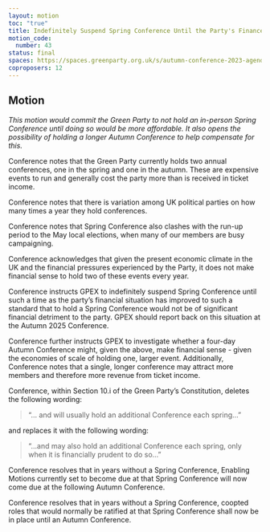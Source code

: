 ```yaml
---
layout: motion
toc: "true"
title: Indefinitely Suspend Spring Conference Until the Party's Finances Have Improved
motion_code:
  number: 43
status: final
spaces: https://spaces.greenparty.org.uk/s/autumn-conference-2023-agenda-forum/post/post/view?id=11183
coproposers: 12
---
```

## M﻿otion

*This motion would commit the Green Party to not hold an in-person Spring Conference until doing so would be more affordable. It also opens the possibility of holding a longer Autumn Conference to help compensate for this.*

Conference notes that the Green Party currently holds two annual conferences, one in the spring and one in the autumn. These are expensive events to run and generally cost the party more than is received in ticket income.

Conference notes that there is variation among UK political parties on how many times a year they hold conferences.

Conference notes that Spring Conference also clashes with the run-up period to the May local elections, when many of our members are busy campaigning.

Conference acknowledges that given the present economic climate in the UK and the financial pressures experienced by the Party, it does not make financial sense to hold two of these events every year.

Conference instructs GPEX to indefinitely suspend Spring Conference until such a time as the party’s financial situation has improved to such a standard that to hold a Spring Conference would not be of significant financial detriment to the party. GPEX should report back on this situation at the Autumn 2025 Conference.

Conference further instructs GPEX to investigate whether a four-day Autumn Conference might, given the above, make financial sense - given the economies of scale of holding one, larger event. Additionally, Conference notes that a single, longer conference may attract more members and therefore more revenue from ticket income.

Conference, within Section 10.i of the Green Party’s Constitution, deletes the following wording:

> “... and will usually hold an additional Conference each spring…”

and replaces it with the following wording:

> “...and may also hold an additional Conference each spring, only when it is financially prudent to do so…”

Conference resolves that in years without a Spring Conference, Enabling Motions currently set to become due at that Spring Conference will now come due at the following Autumn Conference.

Conference resolves that in years without a Spring Conference, coopted roles that would normally be ratified at that Spring Conference shall now be in place until an Autumn Conference.